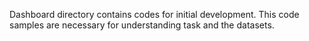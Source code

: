 Dashboard directory contains codes for initial development. This code samples are necessary for understanding task and the datasets.
